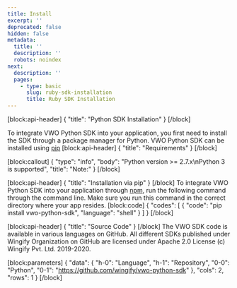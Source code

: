 ```yaml
---
title: Install
excerpt: ''
deprecated: false
hidden: false
metadata:
  title: ''
  description: ''
  robots: noindex
next:
  description: ''
  pages:
    - type: basic
      slug: ruby-sdk-installation
      title: Ruby SDK Installation
---
```

[block:api-header]
{
  "title": "Python SDK Installation"
}
[/block]

To integrate VWO Python SDK into your application, you first need to install the SDK through a package manager for Python. VWO Python SDK can be installed using [pip](https://pypi.org/project/pip/) 
[block:api-header]
{
  "title": "Requirements"
}
[/block]

[block:callout]
{
  "type": "info",
  "body": "Python version >= 2.7.x\nPython 3 is supported",
  "title": "Note:"
}
[/block]

[block:api-header]
{
  "title": "Installation via pip"
}
[/block]
To integrate VWO Python SDK into your application through [npm](https://www.npmjs.com/), run the following command through the command line. Make sure you run this command in the correct directory where your app resides.
[block:code]
{
  "codes": [
    {
      "code": "pip install vwo-python-sdk",
      "language": "shell"
    }
  ]
}
[/block]

[block:api-header]
{
  "title": "Source Code"
}
[/block]
The VWO SDK code is available in various languages on GitHub. All different SDKs published under Wingify Organization on GitHub are licensed under Apache 2.0 License (c) Wingify Pvt. Ltd. 2019-2020.

[block:parameters]
{
  "data": {
    "h-0": "Language",
    "h-1": "Repository",
    "0-0": "Python",
    "0-1": "https://github.com/wingify/vwo-python-sdk"
  },
  "cols": 2,
  "rows": 1
}
[/block]